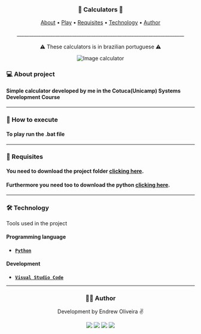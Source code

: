 <h3 align="center"> 
	🔢 Calculators 🔢
</h3>

<p align="center">
 <a href="#---about-project">About</a> •
 <a href="#---how-to-execute">Play</a> • 
 <a href="#---requisites">Requisites</a> • 
 <a href="#---technology">Technology</a> • 
 <a href="#-----author--">Author</a>
</p>
<p align="center">
  ______________________________________________________________________<br><br>
  ⚠️ These calculators is in brazilian portuguese ⚠️

</p>
<div align="center">
  <img alt="Image calculator" src="https://i.ibb.co/3Rnvhq5/calc.png" align="center">
</div>

<h3>
  💻 About project
</h3>

#### Simple calculator developed by me in the Cotuca(Unicamp) Systems Development Course

---
<h3>
  🚀 How to execute
</h3>

#### To play run the .bat file

---
<h3>
  📑 Requisites
</h3>

#### You need to download the project folder <a href="https://github.com/EndrewSK/Calculators/archive/refs/heads/main.zip">clicking here</a>.<br>
#### Furthermore you need too to download the python <a href="https://www.python.org/downloads/">clicking here</a>.

---

<h3>
  🛠 Technology
</h3>

Tools used in the project

#### **Programming language**

- **[`Python`](https://www.python.org/downloads/)**


#### **Development**

- **[`Visual Studio Code`](https://code.visualstudio.com/download)**

---
<div align="center">
  <h3>
    👨‍🎓 Author
  </h3>
  
  Development by Endrew Oliveira ✌️

  <a href="https://instagram.com/sk3nds" target="_blank"><img src="https://img.shields.io/badge/-Instagram-%23E4405F?style=for-the-badge&logo=instagram&logoColor=white" target="_blank"></a>
  <a href = "mailto:endrew.s2302@gmail.com"><img src="https://img.shields.io/badge/Gmail-D14836?style=for-the-badge&logo=gmail&logoColor=white" target="_blank"></a>
  <a href="https://www.linkedin.com/in/endrewsk" target="_blank"><img src="https://img.shields.io/badge/-LinkedIn-%230077B5?style=for-the-badge&logo=linkedin&logoColor=white" target="_blank"></a>
  <a href="https://twitter.com/sk_ends" target="_blank"><img src="https://img.shields.io/badge/Twitter-00ACEE?style=for-the-badge&logo=twitter&logoColor=white" target="_blank"></a>
 </div>
